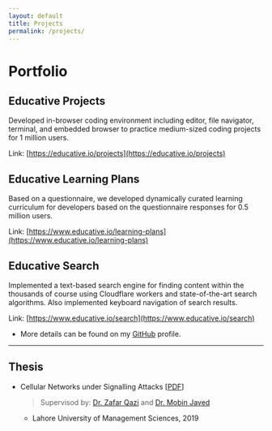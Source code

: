 ```yaml
---
layout: default
title: Projects
permalink: /projects/
---
```


# Portfolio

## Educative Projects

Developed in-browser coding environment including editor, file navigator, terminal, and embedded browser to practice medium-sized coding projects for 1 million users.

Link: [https://educative.io/projects](https://educative.io/projects)

## Educative Learning Plans

Based on a questionnaire, we developed dynamically curated learning curriculum for developers based on the questionnaire responses for 0.5 million users.

Link: [https://www.educative.io/learning-plans](https://www.educative.io/learning-plans)

## Educative Search

Implemented a text-based search engine for finding content within the thousands of course using Cloudflare workers and state-of-the-art search algorithms. Also implemented keyboard navigation of search results.

Link: [https://www.educative.io/search](https://www.educative.io/search)

- More details can be found on my [GitHub](https://www.github.com/wasiqnoorahmad) profile.

---

## Thesis

- Cellular Networks under Signalling Attacks \[[PDF](/assets/thesis.pdf)\]

  > Supervisod by: [Dr. Zafar Qazi](http://web.lums.edu.pk/~zafar/) and [Dr. Mobin Javed](http://web.lums.edu.pk/~mobin/)

    <ul>
        <li> Lahore University of Management Sciences, 2019 </li>
    </ul>

